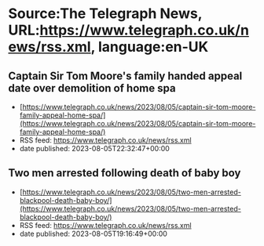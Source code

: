 # Source:The Telegraph News, URL:https://www.telegraph.co.uk/news/rss.xml, language:en-UK

## Captain Sir Tom Moore's family handed appeal date over demolition of home spa
 - [https://www.telegraph.co.uk/news/2023/08/05/captain-sir-tom-moore-family-appeal-home-spa/](https://www.telegraph.co.uk/news/2023/08/05/captain-sir-tom-moore-family-appeal-home-spa/)
 - RSS feed: https://www.telegraph.co.uk/news/rss.xml
 - date published: 2023-08-05T22:32:47+00:00



## Two men arrested following death of baby boy
 - [https://www.telegraph.co.uk/news/2023/08/05/two-men-arrested-blackpool-death-baby-boy/](https://www.telegraph.co.uk/news/2023/08/05/two-men-arrested-blackpool-death-baby-boy/)
 - RSS feed: https://www.telegraph.co.uk/news/rss.xml
 - date published: 2023-08-05T19:16:49+00:00



